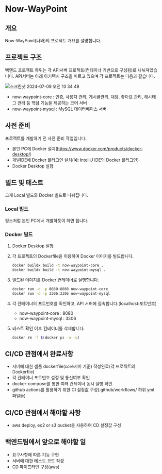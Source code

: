 # Now-WayPoint

## 개요

Now-WayPoint(나와)의 프로젝트 개요를 설명합니다.

## 프로젝트 구조

벡엔드 프로젝트 하위는 각 API서버 프로젝트(컨테이너 기반으로 구성됨)로 나눠져있습니다.
API서버는 아래 아키텍처 구조을 따르고 있으며 각 프로젝트는 다음과 같습니다.

![스크린샷 2024-07-09 오전 10 34 49](https://github.com/Isn-t-this-E-not-I/Now-WayPoint-BE/assets/62759873/2214efb2-a816-4980-9cd3-98372096256b)

- now-waypoint-core : 인증, 사용자 관리, 게시글관리, 채팅, 좋아요 관리, 해시태그 관리 등 핵심 기능을 제공하는 코어 서버
- now-waypoint-mysql : MySQL 데이터베이스 서버

## 사전 준비

프로젝트를 개발하기 전 사전 준비 작업입니다.

- 본인 PC에 Docker 설치(https://www.docker.com/products/docker-desktop/)
- 개발IDE에 Docker 플러그인 설치(예: IntelliJ IDE의 Docker 플러그인)
- Docker Desktop 실행

## 빌드 및 테스트

크게 Local 빌드와 Docker 빌드로 나눠집니다.

### Local 빌드

평소처럼 본인 PC에서 개발하듯이 하면 됩니다.

### Docker 빌드

1. Docker Desktop 실행
2. 각 프로젝트의 Dockerfile을 이용하여 Docker 이미지를 빌드합니다.
   ```bash
   docker buildx build -t now-waypoint-core .
   docker buildx build -t now-waypoint-mysql .
   ```
3. 빌드된 이미지를 Docker 컨테이너로 실행합니다.
   ```bash
   docker run -d -p 8080:8080 now-waypoint-core
   docker run -d -p 3306:3306 now-waypoint-mysql
   ```
4. 각 컨테이너의 포트번호를 확인하고, API 서버에 접속합니다.(localhost:포트번호)

   - now-waypoint-core : 8080
   - now-waypoint-mysql : 3306

5. 테스트 확인 이후 컨테이너를 삭제합니다.
   ```bash
   docker rm -f $(docker ps -a -q)
   ```

## CI/CD 관점에서 완료사항

- 서버에 대한 샘플 dockerfile(core서버 기준) 작성완료(각 프로젝트의 Dockerfile)
- 각 컨테이너 포트번호 설정 및 통신여부 확인
- docker-compose를 통한 여러 컨테이너 동시 실행 확인
- github actions를 활용하기 위한 CI 설정값 구성(.github/workflows/ 하위 yml 파일들)

## CI/CD 관점에서 해야할 사항
- aws deploy, ec2 or s3 bucket을 사용하여 CD 설정값 구성

## 백엔드팀에서 앞으로 해야할 일
- 요구사항에 따른 기능 구현
- 서버에 대한 테스트 코드 작성
- CD 파이프라인 구성(aws)
